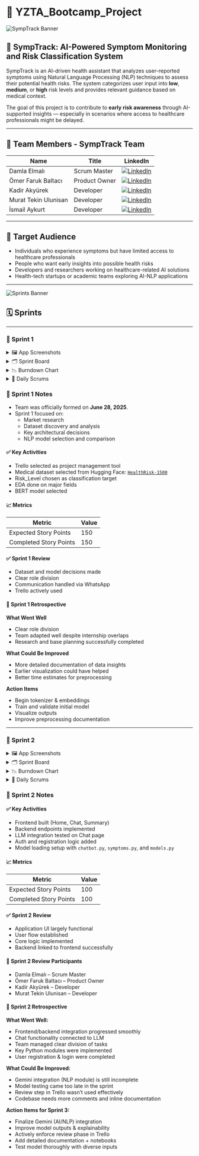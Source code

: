 # 🎯 YZTA_Bootcamp_Project

![SympTrack Banner](https://github.com/user-attachments/assets/cf87c98c-69fc-4adb-b0ce-2bcfbd14d630)

## 🤖 SympTrack: AI-Powered Symptom Monitoring and Risk Classification System

SympTrack is an AI-driven health assistant that analyzes user-reported symptoms using Natural Language Processing (NLP) techniques to assess their potential health risks. The system categorizes user input into **low**, **medium**, or **high** risk levels and provides relevant guidance based on medical context.

The goal of this project is to contribute to **early risk awareness** through AI-supported insights — especially in scenarios where access to healthcare professionals might be delayed.

---

## 👥 Team Members - SympTrack Team

| Name                 | Title         | LinkedIn |
|----------------------|---------------|----------|
| Damla Elmalı         | Scrum Master  | [![LinkedIn](https://img.shields.io/badge/LinkedIn-blue?logo=linkedin&logoColor=white)](https://www.linkedin.com/in/damla-elmali/) |
| Ömer Faruk Baltacı   | Product Owner | [![LinkedIn](https://img.shields.io/badge/LinkedIn-blue?logo=linkedin&logoColor=white)](https://www.linkedin.com/in/omerfbaltaci/) |
| Kadir Akyürek        | Developer     | [![LinkedIn](https://img.shields.io/badge/LinkedIn-blue?logo=linkedin&logoColor=white)](https://www.linkedin.com/in/kadir-akyürek-847199246/) |
| Murat Tekin Ulunisan | Developer     | [![LinkedIn](https://img.shields.io/badge/LinkedIn-blue?logo=linkedin&logoColor=white)](https://www.linkedin.com/in/muatr/) |
| İsmail Aykurt        | Developer     | [![LinkedIn](https://img.shields.io/badge/LinkedIn-blue?logo=linkedin&logoColor=white)](https://www.linkedin.com/in/ismail-aykurt) |

---

## 🎯 Target Audience

- Individuals who experience symptoms but have limited access to healthcare professionals  
- People who want early insights into possible health risks  
- Developers and researchers working on healthcare-related AI solutions  
- Health-tech startups or academic teams exploring AI-NLP applications  

---

![Sprints Banner](https://github.com/user-attachments/assets/f4f9751e-604b-489e-9281-53306f5e2606)

## 🗓️ Sprints

---

### 🏁 Sprint 1

<details>
  <summary>🖼️ App Screenshots</summary>

  <img src="https://github.com/user-attachments/assets/cf87c98c-69fc-4adb-b0ce-2bcfbd14d630" width="600"/>

</details>

<details>
  <summary>🗂️ Sprint Board</summary>

  <img src="https://github.com/user-attachments/assets/df948179-e2cf-42cb-874f-4686c461a23f" width="600"/>
  <img src="https://github.com/user-attachments/assets/b94f5d0a-f1f2-46d7-b80a-b4f1600ff5f8" width="600"/>
  <img src="https://github.com/user-attachments/assets/693298fa-7adb-41ec-9079-a4fbb956f8ed" width="600"/>

</details>

<details>
  <summary>📉 Burndown Chart</summary>

  <img src="https://github.com/user-attachments/assets/492536b2-cde0-4dca-9594-1ab3a398094f" width="600"/>
  <img src="https://github.com/user-attachments/assets/7553e125-1edb-4f51-b372-9e01aba58674" width="600"/>

</details>

<details>
  <summary>📅 Daily Scrums</summary>

  ![Scrum Screens](https://github.com/user-attachments/assets/085166d2-202e-4740-9925-51c713001340)
  <!-- Devamı yukarıda olduğu gibi -->

</details>

### 📝 Sprint 1 Notes

- Team was officially formed on **June 28, 2025**.
- Sprint 1 focused on:
  - Market research
  - Dataset discovery and analysis
  - Key architectural decisions
  - NLP model selection and comparison

#### ✅ Key Activities

- Trello selected as project management tool  
- Medical dataset selected from Hugging Face: [`HealthRisk-1500`](https://huggingface.co/datasets/lvimuth/HealthRisk-1500-Medical-Risk-Prediction)  
- Risk_Level chosen as classification target  
- EDA done on major fields  
- BERT model selected  

#### 📈 Metrics

| Metric                 | Value |
|------------------------|-------|
| Expected Story Points  | 150   |
| Completed Story Points | 150   |

#### ✅ Sprint 1 Review

- Dataset and model decisions made  
- Clear role division  
- Communication handled via WhatsApp  
- Trello actively used

#### 🔄 Sprint 1 Retrospective

**What Went Well**
- Clear role division  
- Team adapted well despite internship overlaps  
- Research and base planning successfully completed  

**What Could Be Improved**
- More detailed documentation of data insights  
- Earlier visualization could have helped  
- Better time estimates for preprocessing  

**Action Items**
- Begin tokenizer & embeddings  
- Train and validate initial model  
- Visualize outputs  
- Improve preprocessing documentation  

---

### 🏁 Sprint 2

<details>
  <summary>🖼️ App Screenshots</summary>

  ![Screen1](https://github.com/user-attachments/assets/edd1538a-cbc6-4f59-a97d-bd1729eaf8e4)
  ![Screen2](https://github.com/user-attachments/assets/79560d79-fb8e-49e1-a953-d34041dcb535)
  ![Screen3](https://github.com/user-attachments/assets/d856e28d-d3c6-4eb4-be0f-02c8dbbd0c4c)
  ![Screen4](https://github.com/user-attachments/assets/2ca67a5b-5f63-4b03-957b-a89ed75415ca)
  <img width="1252" height="612" alt="image" src="https://github.com/user-attachments/assets/1cc09f97-3b5a-40a8-9fd5-636f176b10c9" />

</details>

<details>
  <summary>🗂️ Sprint Board</summary>

  <img width="1366" height="559" alt="image" src="https://github.com/user-attachments/assets/97a3fdbf-1b44-4663-af8e-1e4a5c2a9eb1" />

</details>

<details>
  <summary>📉 Burndown Chart</summary>

  <img width="230" height="526" alt="image" src="https://github.com/user-attachments/assets/8afd27fc-51bf-4316-a2b6-6e680dc9af04" />

</details>

<details>
  <summary>📅 Daily Scrums</summary>

  ![Scrum1](https://github.com/user-attachments/assets/6cafd0ce-49ec-4e99-9ae4-089455045c58)
  ![Scrum2](https://github.com/user-attachments/assets/f639511a-e73b-4a66-a0bb-f4f5765f5056)
  ![Scrum3](https://github.com/user-attachments/assets/4d1bc3ec-fcc7-4c39-bfd5-8745bfe433fc)
  ![Scrum4](https://github.com/user-attachments/assets/a9bf91e6-1149-4a0d-b6be-dd90ae2edb75)
  ![Scrum5](https://github.com/user-attachments/assets/9804be00-d968-4e1a-b562-d014d72a3913)
  ![Scrum6](https://github.com/user-attachments/assets/4a7c95c7-64de-4fd8-b3c3-049b1dc5ba2e)

</details>

### 📝 Sprint 2 Notes

#### ✅ Key Activities

- Frontend built (Home, Chat, Summary)
- Backend endpoints implemented
- LLM integration tested on Chat page
- Auth and registration logic added
- Model loading setup with `chatbot.py`, `symptoms.py`, and `models.py`

#### 📈 Metrics

| Metric                 | Value |
|------------------------|-------|
| Expected Story Points  | 100   |
| Completed Story Points | 100   |

#### ✅ Sprint 2 Review

- Application UI largely functional  
- User flow established  
- Core logic implemented  
- Backend linked to frontend successfully  

#### 👥 Sprint 2 Review Participants

- Damla Elmalı – Scrum Master  
- Ömer Faruk Baltacı – Product Owner  
- Kadir Akyürek – Developer  
- Murat Tekin Ulunisan – Developer  

#### 🔄 Sprint 2 Retrospective

**What Went Well:**
- Frontend/backend integration progressed smoothly  
- Chat functionality connected to LLM  
- Team managed clear division of tasks  
- Key Python modules were implemented  
- User registration & login were completed  

**What Could Be Improved:**
- Gemini integration (NLP module) is still incomplete  
- Model testing came too late in the sprint  
- Review step in Trello wasn’t used effectively  
- Codebase needs more comments and inline documentation  

**Action Items for Sprint 3:**
- Finalize Gemini (AI/NLP) integration  
- Improve model outputs & explainability  
- Actively enforce review phase in Trello  
- Add detailed documentation + notebooks  
- Test model thoroughly with diverse inputs  
